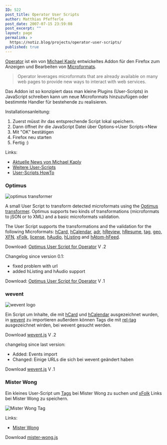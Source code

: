 ```yaml
---
ID: 522
post_title: Operator User Scripts
author: Matthias Pfefferle
post_date: 2007-07-15 23:59:08
post_excerpt: ""
layout: page
permalink: >
  https://notiz.blog/projects/operator-user-scripts/
published: true
---
```

<a href="https://addons.mozilla.org/de/firefox/addon/4106">Operator</a> ist ein von <a href="http://www.kaply.com/weblog/">Michael Kaply</a> entwickeltes Addon für den Firefox zum Anzeigen und Bearbeiten von <a href="http://microformats.org">Microformats</a>.

<blockquote>Operator leverages microformats that are already available on many web pages to provide new ways to interact with web services.</blockquote>
Das Addon ist so konzipiert dass man kleine Plugins (User-Scripts) in JavaScript schreiben kann um neue Microformats hinzuzufügen oder bestimmte Handler für bestehende zu realisieren.  

Installationsanleitung:
<ol><li>Zuerst müsst ihr das entsprechende Script lokal speichern.</li>
<li>Dann öffnet ihr die JavaScript Datei über Options->User Scripts->New</li>
<li>Mit "OK" bestätigen</li>
<li>Firefox neu starten</li>
<li>Fertig :)</li></ol>

Links:
<ul><li><a href="http://www.kaply.com/weblog/category/operator/">Aktuelle News von Michael Kaply</a></li>
<li><a href="http://www.kaply.com/weblog/operator-user-scripts/">Weitere User-Scripts</a></li>
<li><a href="http://www.kaply.com/weblog/operator-user-scripts/creating-a-microformat-action-user-script-basic/">User-Scripts HowTo</a></li></ul>

<h3 id="optimus">Optimus</h3>
<img src='http://notiz.blog/wp-content/uploads/2007/10/htransformer.jpg' alt='optimus transformer' style='border: none;' />

A small User Script to transform detected microformats using the <a href="http://microformatique.com/optimus/">Optimus transformer</a>. Optimus supports two kinds of transformations (microformats to jSON or to XML) and a basic microformats validation.

The User Script supports the transformations and the validation for the following Microformats: <a href="http://microformats.org/wiki/hcard" rel="tag">hCard</a>, <a href="http://microformats.org/wiki/hcal" rel="tag">hCalendar</a>, <a href="http://microformats.org/wiki/adr" rel="tag">adr</a>, <a href="http://microformats.org/wiki/hreview" rel="tag">hReview</a>, <a href="http://microformats.org/wiki/hresume" rel="tag">hResume</a>, <a href="http://microformats.org/wiki/rel-tag" rel="tag">tag</a>, <a href="http://microformats.org/wiki/geo" rel="tag">geo</a>, <a href="http://gmpg.org/xfn/" rel="tag">XFN</a>, <a href="http://microformats.org/wiki/xfolk" rel="tag">xFolk</a>, <a href="http://microformats.org/wiki/rel-license" rel="tag">license</a>, <a href="http://microformats.org/wiki/hAudio" rel="tag">hAudio</a>, <a href="http://microformats.org/wiki/hListing" rel="tag">hListing</a> and <a href="http://microformats.org/wiki/hatom" rel="tag">hAtom-hFeed</a>.

<p class="download">Download: <a href='http://notiz.blog/wp-content/uploads/2008/04/optimus02.js' title='Optimus User Script for Operator'>Optimus User Script for Operator</a> V .2</p>

Changelog since version 0.1:

<ul><li>fixed problem with url</li>
<li>added hListing and hAudio support</li></ul>

<p class="download">Download: <a href='http://notiz.blog/wp-content/uploads/2007/10/optimus.js' title='Optimus User Script for Operator'>Optimus User Script for Operator</a> V .1</p>

<h3 id="wevent">wevent</h3>
<img src='http://notiz.blog/wp-content/uploads/2007/07/wevent.png' alt='wevent logo' style='border: none;' />

Ein Script um Inhalte, die mit <a href="http://microformats.org/wiki/hCard">hCard</a> und <a href="http://microformats.org/wiki/hCal">hCalendar</a> ausgezeichnet wurden, in <a href="http://wevent.org">wevent</a> zu importieren außerdem können Tags die mit <a href="http://microformats.org/wiki/rel-tag">rel-tag</a> ausgezeichnet wirden, bei wevent gesucht werden.

<p class="download">Download <a href='http://notiz.blog/wp-content/uploads/2007/08/wevent.js' title='download wevent.js'>wevent.js</a> V .2</p>
changelog since last version:
<ul><li>Added: Events import</li>
<li>Changed: Einige URLs die sich bei wevent geändert haben</li></ul>

<p class="download">Download <a href='http://notiz.blog/wp-content/uploads/2007/07/wevent.js' title='download wevent.js'>wevent.js</a> V .1</p>

<h3 id="wong">Mister Wong</h3>

Ein kleines User-Script um <a href="http://microformats.org/wiki/rel-tag">Tags</a> bei Mister Wong zu suchen und <a href="http://microformats.org/wiki/xFolk">xFolk</a> Links bei Mister Wong zu speichern.

<img src='http://notiz.blog/wp-content/uploads/2007/07/operator-tag.jpg' alt='Mister Wong Tag' />

Links:
<ul><li><a href="http://www.mister-wong.de/">Mister Wong</a></li></ul>

<p class="download">Download <a href='http://notiz.blog/wp-content/uploads/2007/07/mister-wong.js' title='Operator Script'>mister-wong.js</a></p>